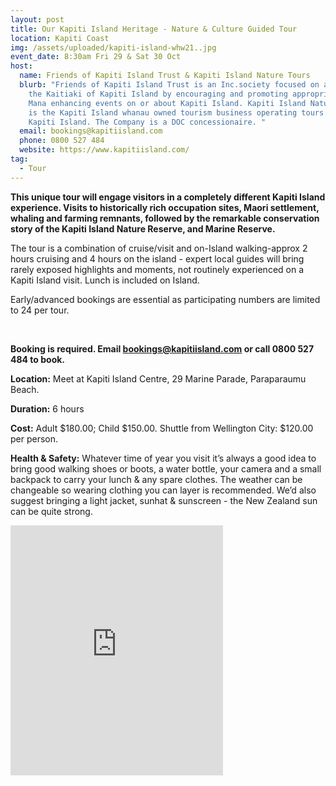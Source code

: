 ```yaml
---
layout: post
title: Our Kapiti Island Heritage - Nature & Culture Guided Tour
location: Kapiti Coast
img: /assets/uploaded/kapiti-island-whw21..jpg
event_date: 8:30am Fri 29 & Sat 30 Oct
host:
  name: Friends of Kapiti Island Trust & Kapiti Island Nature Tours
  blurb: "Friends of Kapiti Island Trust is an Inc.society focused on assisting
    the Kaitiaki of Kapiti Island by encouraging and promoting appropriate and
    Mana enhancing events on or about Kapiti Island. Kapiti Island Nature Tours
    is the Kapiti Island whanau owned tourism business operating tours to and on
    Kapiti Island. The Company is a DOC concessionaire. "
  email: bookings@kapitiisland.com
  phone: 0800 527 484
  website: https://www.kapitiisland.com/
tag:
  - Tour
---
```

**This unique tour will engage visitors in a completely different Kapiti Island experience. Visits to historically rich occupation sites, Maori settlement, whaling and farming remnants, followed by the remarkable conservation story of the Kapiti Island Nature Reserve, and Marine Reserve.** 

The tour is a combination of cruise/visit and on-Island walking-approx 2 hours cruising and 4 hours on the island - expert local guides will bring rarely exposed highlights and moments, not routinely experienced on a Kapiti Island visit. Lunch is included on Island. 

Early/advanced bookings are essential as participating numbers are limited to 24 per tour.

<br>

**Booking is required. Email bookings@kapitiisland.com or call 0800 527 484 to book.**

**Location:** Meet at Kapiti Island Centre, 29 Marine Parade, Paraparaumu Beach.

**Duration:**  6 hours

**Cost:** Adult $180.00; Child $150.00. Shuttle from Wellington City: $120.00 per person. 

**Health & Safety:** Whatever time of year you visit it’s always a good idea to bring good walking shoes or boots, a water bottle, your camera and a small backpack to carry your lunch & any spare clothes.  The weather can be changeable so wearing clothing you can layer is recommended. We’d also suggest bringing a light jacket, sunhat & sunscreen - the New Zealand sun can be quite strong.

<iframe src="https://www.facebook.com/plugins/page.php?href=https%3A%2F%2Fwww.facebook.com%2Fkapitiislandnaturetours&tabs=timeline&width=340&height=400&small_header=false&adapt_container_width=true&hide_cover=false&show_facepile=true&appId" width="340" height="400" style="border:none;overflow:hidden" scrolling="no" frameborder="5" allowfullscreen="false" allow="autoplay; clipboard-write; encrypted-media; picture-in-picture; web-share"></iframe>
